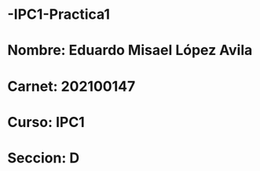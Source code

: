 # -IPC1-Practica1
# Nombre: Eduardo Misael López Avila
# Carnet: 202100147
# Curso: IPC1
# Seccion: D
